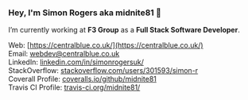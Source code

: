 ### Hey, I'm Simon Rogers aka midnite81 👋

I’m currently working at **F3 Group** as a **Full Stack Software Developer**. 

Web: [https://centralblue.co.uk/](https://centralblue.co.uk/)   
Email: [webdev@centralblue.co.uk](mailto:webdev@centralblue.co.uk)   
LinkedIn: [linkedin.com/in/simonrogersuk/](https://www.linkedin.com/in/simonrogersuk/)  
StackOverflow: [stackoverflow.com/users/301593/simon-r](https://stackoverflow.com/users/301593/simon-r)   
Coverall Profile: [coveralls.io/github/midnite81](https://coveralls.io/github/midnite81)  
Travis CI Profile: [travis-ci.org/midnite81/](http://travis-ci.org/midnite81/)

